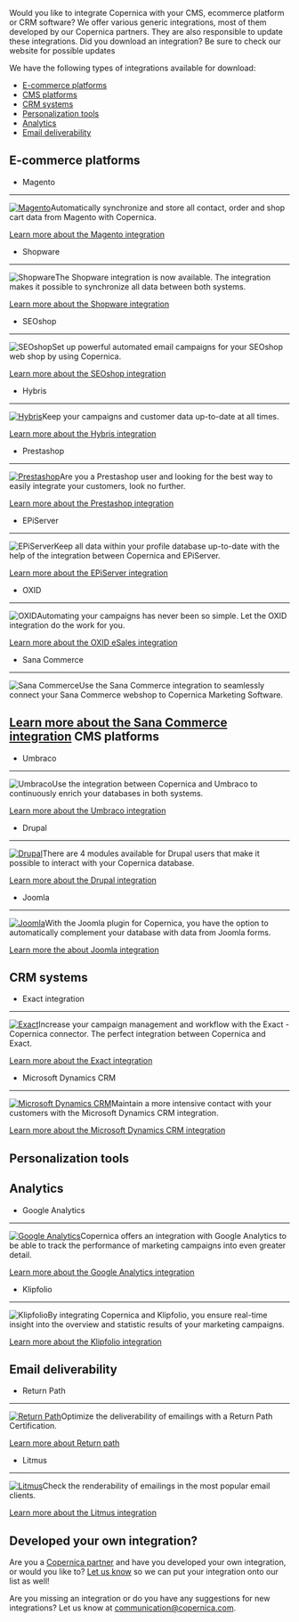 Would you like to integrate Copernica with your CMS, ecommerce platform or CRM software? We offer various generic integrations, most of them developed by our Copernica partners. They are also responsible to update these integrations. Did you download an integration? Be sure to check our website for possible updates  
  
 We have the following types of integrations available for download:

- [E-commerce platforms](#ecommerce)
- [CMS platforms](#cms)
- [CRM systems](#crm)
- [Personalization tools](#personalization)
- [Analytics](#analytic)
- [Email deliverability](#deliverability)
 
E-commerce platforms
--------------------

- Magento
-------

 [ ![Magento](images/magento-integration.png "Magento")](http://www.copernica.com/en/support/integrations/magento)Automatically synchronize and store all contact, order and shop cart data from Magento with Copernica.

 [Learn more about the Magento integration](http://www.copernica.com/en/support/integrations/magento "Magento")
- Shopware
--------

 ![Shopware](images/shopware-integration.png "Shopware")The Shopware integration is now available. The integration makes it possible to synchronize all data between both systems.

 [Learn more about the Shopware integration](http://www.copernica.com/en/support/integrations/shopware "Shopware")
- SEOshop
-------

 ![SEOshop](images/seoshop-integration.png "SEOshop")Set up powerful automated email campaigns for your SEOshop web shop by using Copernica.

 [Learn more about the SEOshop integration](http://www.copernica.com/en/support/integrations/seoshop "SEOshop")
- Hybris
------

 [ ![Hybris](images/hybris-integration.png "Hybris")](http://www.copernica.com/en/support/integrations/hybris)Keep your campaigns and customer data up-to-date at all times.

 [Learn more about the Hybris integration](http://www.copernica.com/en/support/integrations/hybris "Hybris")
- Prestashop
----------

 [ ![Prestashop](images/prestashop-integration.png "Prestashop")](http://www.copernica.com/en/support/integrations/prestashop)Are you a Prestashop user and looking for the best way to easily integrate your customers, look no further.

 [Learn more about the Prestashop integration](http://www.copernica.com/en/support/integrations/prestashop "Prestashop")
- EPiServer
---------

 ![EPiServer](images/episerver-integration.png "EPiServer")Keep all data within your profile database up-to-date with the help of the integration between Copernica and EPiServer.

 [Learn more about the EPiServer integration](http://www.copernica.com/en/support/integrations/episerver "EPiServer")
- OXID
----

 ![OXID](images/oxid-integration.png "OXID")Automating your campaigns has never been so simple. Let the OXID integration do the work for you.

 [Learn more about the OXID eSales integration](https://www.copernica.com/en/support/integrations/oxid-esales "Oxid eSales")
- Sana Commerce
-------------

 ![Sana Commerce](images/sana-integration.png "Sana Commerce")Use the Sana Commerce integration to seamlessly connect your Sana Commerce webshop to Copernica Marketing Software.

 [Learn more about the Sana Commerce integration](http://www.copernica.com/en/support/integrations/sana-commerce "Sana Commerce")
CMS platforms
-------------

- Umbraco
-------

 ![Umbraco](images/umbraco-integration.png "Umbraco")Use the integration between Copernica and Umbraco to continuously enrich your databases in both systems.

 [Learn more about the Umbraco integration](http://www.copernica.com/en/support/integrations/umbraco "Umbraco")
- Drupal
------

 [ ![Drupal](images/drupal-integration.png "Drupal")](http://www.copernica.com/en/support/integrations/drupal)There are 4 modules available for Drupal users that make it possible to interact with your Copernica database.

 [Learn more about the Drupal integration](http://www.copernica.com/en/support/integrations/drupal "Drupal")
- Joomla
------

 [ ![Joomla](images/joomla-integration.png "Joomla")](http://www.copernica.com/en/support/integrations/joomla)With the Joomla plugin for Copernica, you have the option to automatically complement your database with data from Joomla forms.

 [Learn more the about Joomla integration](http://www.copernica.com/en/support/integrations/joomla "Joomla")
 
CRM systems
-----------

- Exact integration
-----------------

 [ ![Exact](images/exact-integration.png "Exact")](http://www.copernica.com/en/support/integrations/exact)Increase your campaign management and workflow with the Exact - Copernica connector. The perfect integration between Copernica and Exact.

 [Learn more about the Exact integration](http://www.copernica.com/en/support/integrations/exact "Exact")
- Microsoft Dynamics CRM
----------------------

 [ ![Microsoft Dynamics CRM](images/ms-dynamics-integration.png "Microsoft Dynamics CRM")](http://www.copernica.com/en/support/integrations/microsoft-dynamics-crm)Maintain a more intensive contact with your customers with the Microsoft Dynamics CRM integration.

 [Learn more about the Microsoft Dynamics CRM integration](http://www.copernica.com/en/support/integrations/microsoft-dynamics-crm "Microsoft Dynamics CRM")
 
Personalization tools
---------------------

Analytics
---------

- Google Analytics
----------------

 [ ![Google Analytics](images/google-analytics-integration.png "Google Analytics")](http://www.copernica.com/en/support/integrations/google-analytics)Copernica offers an integration with Google Analytics to be able to track the performance of marketing campaigns into even greater detail.

 [Learn more about the Google Analytics integration](http://www.copernica.com/en/support/integrations/google-analytics "Google Analytics")
- Klipfolio
---------

 ![Klipfolio](images/klipfolio-integration.png "Klipfolio")By integrating Copernica and Klipfolio, you ensure real-time insight into the overview and statistic results of your marketing campaigns.

 [Learn more about the Klipfolio integration](https://www.copernica.com/en/support/integrations/klipfolio "Klipfolio")
 
Email deliverability
--------------------

- Return Path
-----------

 [ ![Return Path](images/return-path-integration.png "Return Path")](http://www.copernica.com/en/support/integrations/return-path)Optimize the deliverability of emailings with a Return Path Certification.

 [Learn more about Return path](http://www.copernica.com/en/support/integrations/return-path "Return Path")
- Litmus
------

 [ ![Litmus](images/litmus-integration.png "Litmus")](http://www.copernica.com/en/support/integrations/litmus)Check the renderability of emailings in the most popular email clients.

 [Learn more about the Litmus integration](http://www.copernica.com/en/support/integrations/litmus "Litmus")

Developed your own integration?
-------------------------------

Are you a [Copernica partner](http://www.copernica.com/en/articles/partners "Copernica partner") and have you developed your own integration, or would you like to? [Let us know](mailto:communication@copernica.com "Email Copernica") so we can put your integration onto our list as well!

Are you missing an integration or do you have any suggestions for new integrations? Let us know at [communication@copernica.com](mailto:communication@copernica.com "Email Copernica").
